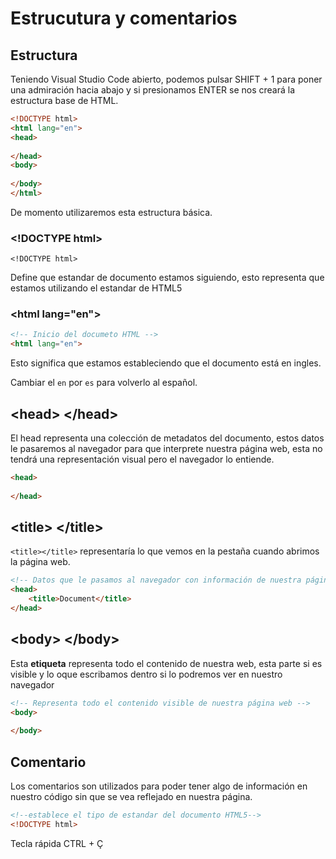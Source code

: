 # Estrucutura y comentarios

## Estructura

Teniendo Visual Studio Code abierto, podemos pulsar SHIFT + 1 para poner una admiración hacia abajo y si presionamos ENTER se nos creará la estructura base de HTML.

~~~html
<!DOCTYPE html>
<html lang="en">
<head>
    
</head>
<body>
    
</body>
</html>
~~~

De momento utilizaremos esta estructura básica.

### \<!DOCTYPE html>

    <!DOCTYPE html>

Define que estandar de documento estamos siguiendo, esto representa que estamos utilizando el estandar de HTML5

### \<html lang="en">
~~~html
<!-- Inicio del documeto HTML -->
<html lang="en">
~~~
Esto significa que estamos estableciendo que el documento está en ingles.

Cambiar el `en` por `es` para volverlo al español.

## \<head> \</head>
El head representa una colección de metadatos del documento, estos datos le pasaremos al navegador para que interprete nuestra página web, esta no tendrá una representación visual pero el navegador lo entiende.

~~~html
<head>
    
</head>
~~~

## \<title> \</title>

`<title></title>` representaría lo que vemos en la pestaña cuando abrimos la página web.

~~~html
<!-- Datos que le pasamos al navegador con información de nuestra página web. -->
<head>
    <title>Document</title>    
</head>
~~~

## \<body> \</body>

Esta **etiqueta** representa todo el contenido de nuestra web, esta parte si es visible y lo oque escribamos dentro si lo podremos ver en nuestro navegador

~~~html
<!-- Representa todo el contenido visible de nuestra página web -->
<body>
    
</body>
~~~

## Comentario

Los comentarios son utilizados para poder tener algo de información en nuestro código sin que se vea reflejado en nuestra página.

~~~html
<!--establece el tipo de estandar del documento HTML5-->
<!DOCTYPE html>
~~~

Tecla rápida CTRL + Ç

